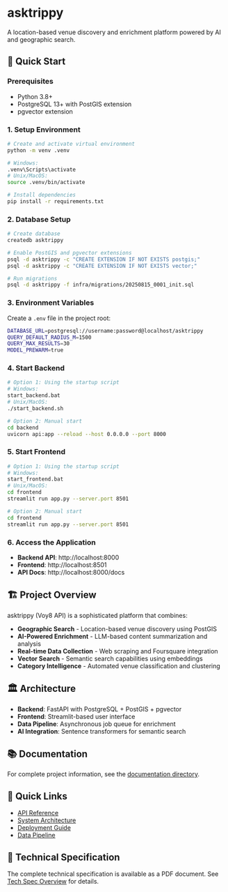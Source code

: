 # asktrippy

A location-based venue discovery and enrichment platform powered by AI and geographic search.

## 🚀 Quick Start

### Prerequisites
- Python 3.8+
- PostgreSQL 13+ with PostGIS extension
- pgvector extension

### 1. Setup Environment
```bash
# Create and activate virtual environment
python -m venv .venv

# Windows:
.venv\Scripts\activate
# Unix/MacOS:
source .venv/bin/activate

# Install dependencies
pip install -r requirements.txt
```

### 2. Database Setup
```bash
# Create database
createdb asktrippy

# Enable PostGIS and pgvector extensions
psql -d asktrippy -c "CREATE EXTENSION IF NOT EXISTS postgis;"
psql -d asktrippy -c "CREATE EXTENSION IF NOT EXISTS vector;"

# Run migrations
psql -d asktrippy -f infra/migrations/20250815_0001_init.sql
```

### 3. Environment Variables
Create a `.env` file in the project root:
```bash
DATABASE_URL=postgresql://username:password@localhost/asktrippy
QUERY_DEFAULT_RADIUS_M=1500
QUERY_MAX_RESULTS=30
MODEL_PREWARM=true
```

### 4. Start Backend
```bash
# Option 1: Using the startup script
# Windows:
start_backend.bat
# Unix/MacOS:
./start_backend.sh

# Option 2: Manual start
cd backend
uvicorn api:app --reload --host 0.0.0.0 --port 8000
```

### 5. Start Frontend
```bash
# Option 1: Using the startup script
# Windows:
start_frontend.bat
# Unix/MacOS:
cd frontend
streamlit run app.py --server.port 8501

# Option 2: Manual start
cd frontend
streamlit run app.py --server.port 8501
```

### 6. Access the Application
- **Backend API**: http://localhost:8000
- **Frontend**: http://localhost:8501
- **API Docs**: http://localhost:8000/docs

## 🏗️ Project Overview

asktrippy (Voy8 API) is a sophisticated platform that combines:

- **Geographic Search** - Location-based venue discovery using PostGIS
- **AI-Powered Enrichment** - LLM-based content summarization and analysis
- **Real-time Data Collection** - Web scraping and Foursquare integration
- **Vector Search** - Semantic search capabilities using embeddings
- **Category Intelligence** - Automated venue classification and clustering

## 🏛️ Architecture

- **Backend**: FastAPI with PostgreSQL + PostGIS + pgvector
- **Frontend**: Streamlit-based user interface
- **Data Pipeline**: Asynchronous job queue for enrichment
- **AI Integration**: Sentence transformers for semantic search

## 📚 Documentation

For complete project information, see the [documentation directory](docs/README.md).

## 🔗 Quick Links

- [API Reference](docs/api/README.md)
- [System Architecture](docs/architecture/README.md)
- [Deployment Guide](docs/deployment/README.md)
- [Data Pipeline](docs/data/README.md)

## 📄 Technical Specification

The complete technical specification is available as a PDF document. See [Tech Spec Overview](docs/tech-spec/README.md) for details.

